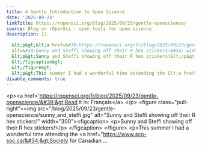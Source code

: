 ```yaml
---
title: A Gentle Introduction to Open Science
date: '2025-09-23'
linkTitle: https://ropensci.org/blog/2025/09/23/gentle-openscience/
source: Blog on rOpenSci - open tools for open science
description: |2-

  &lt;p&gt;&lt;a href=&#39;https://ropensci.org/fr/blog/2025/09/23/gentle-openscience/&#39;&gt;Read it in: Français&lt;/a&gt;.&lt;/p&gt; &lt;figure class=&#34;pull-right&#34;&gt;&lt;img src=&#34;/blog/2025/09/23/gentle-openscience/sunny_and_steffi.jpg&#34;
  alt=&#34;Sunny and Steffi showing off their R hex stickers!&#34; width=&#34;300&#34;&gt;&lt;figcaption&gt;
  &lt;p&gt;Sunny and Steffi showing off their R hex stickers!&lt;/p&gt;
  &lt;/figcaption&gt;
  &lt;/figure&gt;
  &lt;p&gt;This summer I had a wonderful time attending the &lt;a href=&#34;https://www.sco-soc.ca/&#34;&gt;Society for Canadian ...
disable_comments: true
---
```


&lt;p&gt;&lt;a href=&#39;https://ropensci.org/fr/blog/2025/09/23/gentle-openscience/&#39;&gt;Read it in: Français&lt;/a&gt;.&lt;/p&gt; &lt;figure class=&#34;pull-right&#34;&gt;&lt;img src=&#34;/blog/2025/09/23/gentle-openscience/sunny_and_steffi.jpg&#34;
alt=&#34;Sunny and Steffi showing off their R hex stickers!&#34; width=&#34;300&#34;&gt;&lt;figcaption&gt;
&lt;p&gt;Sunny and Steffi showing off their R hex stickers!&lt;/p&gt;
&lt;/figcaption&gt;
&lt;/figure&gt;
&lt;p&gt;This summer I had a wonderful time attending the &lt;a href=&#34;https://www.sco-soc.ca/&#34;&gt;Society for Canadian ...